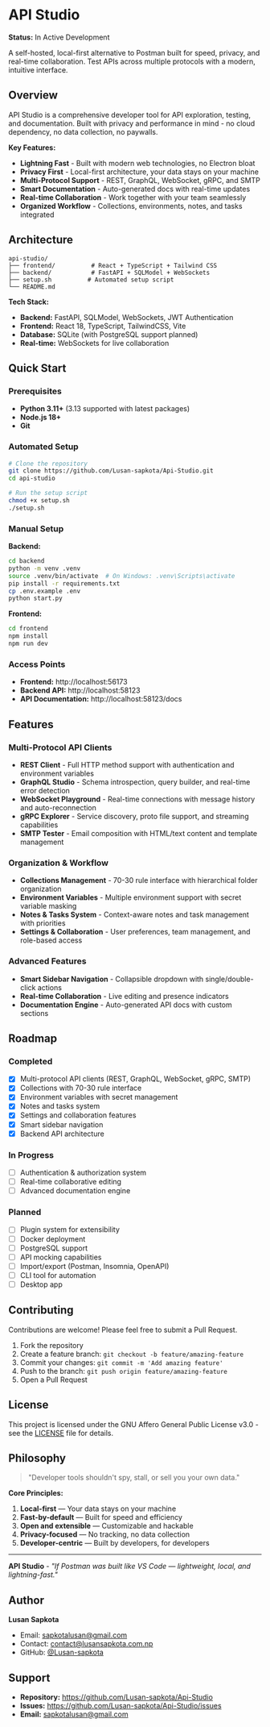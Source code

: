 # API Studio

**Status:** In Active Development

A self-hosted, local-first alternative to Postman built for speed, privacy, and real-time collaboration. Test APIs across multiple protocols with a modern, intuitive interface.

## Overview

API Studio is a comprehensive developer tool for API exploration, testing, and documentation. Built with privacy and performance in mind - no cloud dependency, no data collection, no paywalls.

**Key Features:**

- **Lightning Fast** - Built with modern web technologies, no Electron bloat
- **Privacy First** - Local-first architecture, your data stays on your machine
- **Multi-Protocol Support** - REST, GraphQL, WebSocket, gRPC, and SMTP
- **Smart Documentation** - Auto-generated docs with real-time updates
- **Real-time Collaboration** - Work together with your team seamlessly
- **Organized Workflow** - Collections, environments, notes, and tasks integrated

## Architecture

```
api-studio/
├── frontend/          # React + TypeScript + Tailwind CSS
├── backend/           # FastAPI + SQLModel + WebSockets
├── setup.sh          # Automated setup script
└── README.md
```

**Tech Stack:**

- **Backend:** FastAPI, SQLModel, WebSockets, JWT Authentication
- **Frontend:** React 18, TypeScript, TailwindCSS, Vite
- **Database:** SQLite (with PostgreSQL support planned)
- **Real-time:** WebSockets for live collaboration

## Quick Start

### Prerequisites

- **Python 3.11+** (3.13 supported with latest packages)
- **Node.js 18+**
- **Git**

### Automated Setup

```bash
# Clone the repository
git clone https://github.com/Lusan-sapkota/Api-Studio.git
cd api-studio

# Run the setup script
chmod +x setup.sh
./setup.sh
```

### Manual Setup

**Backend:**

```bash
cd backend
python -m venv .venv
source .venv/bin/activate  # On Windows: .venv\Scripts\activate
pip install -r requirements.txt
cp .env.example .env
python start.py
```

**Frontend:**

```bash
cd frontend
npm install
npm run dev
```

### Access Points

- **Frontend:** http://localhost:56173
- **Backend API:** http://localhost:58123
- **API Documentation:** http://localhost:58123/docs

## Features

### Multi-Protocol API Clients

- **REST Client** - Full HTTP method support with authentication and environment variables
- **GraphQL Studio** - Schema introspection, query builder, and real-time error detection
- **WebSocket Playground** - Real-time connections with message history and auto-reconnection
- **gRPC Explorer** - Service discovery, proto file support, and streaming capabilities
- **SMTP Tester** - Email composition with HTML/text content and template management

### Organization & Workflow

- **Collections Management** - 70-30 rule interface with hierarchical folder organization
- **Environment Variables** - Multiple environment support with secret variable masking
- **Notes & Tasks System** - Context-aware notes and task management with priorities
- **Settings & Collaboration** - User preferences, team management, and role-based access

### Advanced Features

- **Smart Sidebar Navigation** - Collapsible dropdown with single/double-click actions
- **Real-time Collaboration** - Live editing and presence indicators
- **Documentation Engine** - Auto-generated API docs with custom sections

## Roadmap

### Completed

- [x] Multi-protocol API clients (REST, GraphQL, WebSocket, gRPC, SMTP)
- [x] Collections with 70-30 rule interface
- [x] Environment variables with secret management
- [x] Notes and tasks system
- [x] Settings and collaboration features
- [x] Smart sidebar navigation
- [x] Backend API architecture

### In Progress

- [ ] Authentication & authorization system
- [ ] Real-time collaborative editing
- [ ] Advanced documentation engine

### Planned

- [ ] Plugin system for extensibility
- [ ] Docker deployment
- [ ] PostgreSQL support
- [ ] API mocking capabilities
- [ ] Import/export (Postman, Insomnia, OpenAPI)
- [ ] CLI tool for automation
- [ ] Desktop app

## Contributing

Contributions are welcome! Please feel free to submit a Pull Request.

1. Fork the repository
2. Create a feature branch: `git checkout -b feature/amazing-feature`
3. Commit your changes: `git commit -m 'Add amazing feature'`
4. Push to the branch: `git push origin feature/amazing-feature`
5. Open a Pull Request

## License

This project is licensed under the GNU Affero General Public License v3.0 - see the [LICENSE](LICENSE) file for details.

## Philosophy

> "Developer tools shouldn't spy, stall, or sell you your own data."

**Core Principles:**

1. **Local-first** — Your data stays on your machine
2. **Fast-by-default** — Built for speed and efficiency
3. **Open and extensible** — Customizable and hackable
4. **Privacy-focused** — No tracking, no data collection
5. **Developer-centric** — Built by developers, for developers

---

**API Studio** - _"If Postman was built like VS Code — lightweight, local, and lightning-fast."_

## Author

**Lusan Sapkota**

- Email: sapkotalusan@gmail.com
- Contact: contact@lusansapkota.com.np
- GitHub: [@Lusan-sapkota](https://github.com/Lusan-sapkota)

## Support

- **Repository:** https://github.com/Lusan-sapkota/Api-Studio
- **Issues:** https://github.com/Lusan-sapkota/Api-Studio/issues
- **Email:** sapkotalusan@gmail.com
